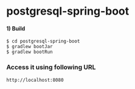 # postgresql-spring-boot

#### 1) Build

```
$ cd postgresql-spring-boot
$ gradlew bootJar
$ gradlew bootRun
```

### Access it using following URL

```
http://localhost:8080
```
